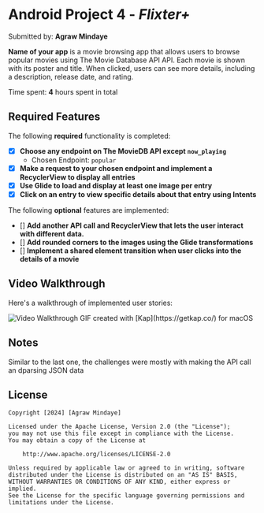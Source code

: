 # Android Project 4 - *Flixter+*

Submitted by: **Agraw Mindaye**

**Name of your app** is a movie browsing app that allows users to browse popular
movies using The Movie Database API API. Each movie is shown with its poster and title. When
clicked, users can see more details, including a description, release date, and rating.

Time spent: **4** hours spent in total

## Required Features

The following **required** functionality is completed:

- [x] **Choose any endpoint on The MovieDB API except `now_playing`**
    - Chosen Endpoint: `popular`
- [x] **Make a request to your chosen endpoint and implement a RecyclerView to display all entries**
- [x] **Use Glide to load and display at least one image per entry**
- [x] **Click on an entry to view specific details about that entry using Intents**

The following **optional** features are implemented:

- [] **Add another API call and RecyclerView that lets the user interact with different data.**
- [] **Add rounded corners to the images using the Glide transformations**
- [] **Implement a shared element transition when user clicks into the details of a movie**

## Video Walkthrough

Here's a walkthrough of implemented user stories:

<img src='PopularMovie.gif' title='Video Walkthrough' width='' alt='Video Walkthrough' />
GIF created with [Kap](https://getkap.co/) for macOS

## Notes

Similar to the last one, the challenges were mostly
with making the API call an dparsing JSON data

## License

    Copyright [2024] [Agraw Mindaye]

    Licensed under the Apache License, Version 2.0 (the "License");
    you may not use this file except in compliance with the License.
    You may obtain a copy of the License at

        http://www.apache.org/licenses/LICENSE-2.0

    Unless required by applicable law or agreed to in writing, software
    distributed under the License is distributed on an "AS IS" BASIS,
    WITHOUT WARRANTIES OR CONDITIONS OF ANY KIND, either express or implied.
    See the License for the specific language governing permissions and
    limitations under the License.